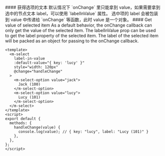 <cn>
#### 获得选项的文本
默认情况下 `onChange` 里只能拿到 value，如果需要拿到选中的节点文本 label，可以使用 `labelInValue` 属性。
选中项的 label 会被包装到 value 中传递给 `onChange` 等函数，此时 value 是一个对象。
</cn>

<us>
#### Get value of selected item
As a default behavior, the onChange callback can only get the value of the selected item. The labelInValue prop can be used to get the label property of the selected item.
The label of the selected item will be packed as an object for passing to the onChange callback.
</us>

```vue
<template>
  <m-select
    label-in-value
    :default-value="{ key: 'lucy' }"
    style="width: 120px"
    @change="handleChange"
  >
    <m-select-option value="jack">
      Jack (100)
    </m-select-option>
    <m-select-option value="lucy">
      Lucy (101)
    </m-select-option>
  </m-select>
</template>
<script>
export default {
  methods: {
    handleChange(value) {
      console.log(value); // { key: "lucy", label: "Lucy (101)" }
    },
  },
};
</script>
```
